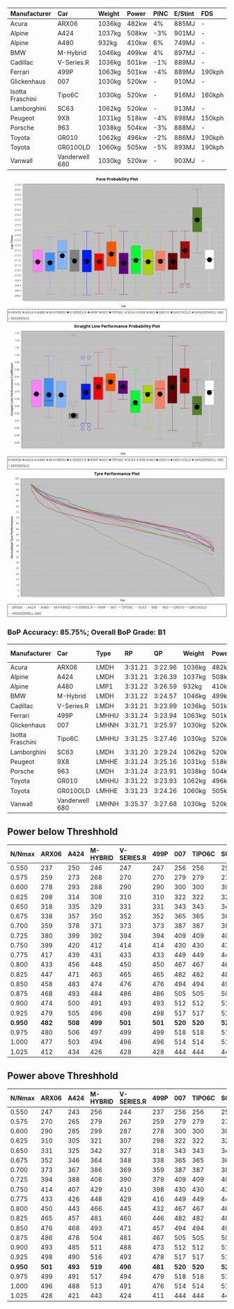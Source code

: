 | Manufacturer     | Car            | Weight | Power | PINC    | E/Stint | FDS     |
|:-|:-|:-|:-|:-|:-|:-|
| Acura            | ARX06          | 1036kg | 482kw | 4%      | 885MJ   |    -    |
| Alpine           | A424           | 1037kg | 508kw | -3%     | 901MJ   |    -    |
| Alpine           | A480           | 932kg  | 410kw | 6%      | 749MJ   |    -    |
| BMW              | M-Hybrid       | 1046kg | 499kw | 4%      | 897MJ   |    -    |
| Cadillac         | V-Series.R     | 1036kg | 501kw | -1%     | 889MJ   |    -    |
| Ferrari          | 499P           | 1063kg | 501kw | -4%     | 889MJ   | 190kph  |
| Glickenhaus      | 007            | 1030kg | 520kw |    -    | 910MJ   |    -    |
| Isotta Fraschini | Tipo6C         | 1030kg | 520kw |    -    | 916MJ   | 160kph  |
| Lamborghini      | SC63           | 1062kg | 520kw |    -    | 913MJ   |    -    |
| Peugeot          | 9X8            | 1031kg | 518kw | -4%     | 898MJ   | 150kph  |
| Porsche          | 963            | 1038kg | 504kw | -3%     | 888MJ   |    -    |
| Toyota           | GR010          | 1062kg | 496kw | -2%     | 886MJ   | 190kph  |
| Toyota           | GR010OLD       | 1060kg | 505kw | -5%     | 893MJ   | 190kph  |
| Vanwall          | Vanderwell 680 | 1030kg | 520kw |    -    | 903MJ   |    -    |

![PACECHART](./IMG/AUTO.png)
![STRAIGHTLINEPERFORMANCECHART](./IMG/AUTO_sp.png)
![TYREPERFORMANCECHART](./IMG/AUTO_tw.png)

### BoP Accuracy: 85.75%; Overall BoP Grade: B1
| Manufacturer     | Car            | Type  | RP      | QP      | Weight | Power¹ | Threshhold | PINC    | Power² | E/Stint | AVG Vmax  | FDS     | RDLC | L/Stint | BOP-Grade | Model Accuracy | Model Points | Match%  |
|:-|:-|:-|:-|:-|:-|:-|:-|:-|:-|:-|:-|:-|:-|:-|:-|:-|:-|:-|
| Acura            | ARX06          | LMDH  | 3:31.21 | 3:22.96 | 1036kg | 482kw  | 210.0kph   | 4%      | 501kw  |  885MJ  | 328.93kph |    -    | 1.02 | 12      | -B2       | 100.00%        | 995          | 83.91%  |
| Alpine           | A424           | LMDH  | 3:31.21 | 3:26.39 | 1037kg | 508kw  | 210.0kph   | -3%     | 493kw  |  901MJ  | 329.10kph |    -    | 1.02 | 12      | +C2       | 100.00%        | 642          | 72.79%  |
| Alpine           | A480           | LMP1  | 3:31.22 | 3:26.59 |  932kg | 410kw  | 210.0kph   | 6%      | 435kw  |  749MJ  | 328.22kph |    -    | 0.99 | 11      | ~A1       | 60.26%         | 849          | 100.00% |
| BMW              | M-Hybrid       | LMDH  | 3:31.22 | 3:24.57 | 1046kg | 499kw  | 210.0kph   | 4%      | 519kw  |  897MJ  | 325.96kph |    -    | 1.02 | 12      | -A2       | 100.00%        | 1714         | 90.42%  |
| Cadillac         | V-Series.R     | LMDH  | 3:31.21 | 3:23.99 | 1036kg | 501kw  | 210.0kph   | -1%     | 496kw  |  889MJ  | 329.04kph |    -    | 1.02 | 12      | -A2       | 98.95%         | 2271         | 94.07%  |
| Ferrari          | 499P           | LMHHU | 3:31.24 | 3:23.94 | 1063kg | 501kw  | 210.0kph   | -4%     | 481kw  |  889MJ  | 329.07kph | 190kph  | 1.03 | 12      | -A2       | 99.93%         | 2718         | 91.78%  |
| Glickenhaus      | 007            | LMHNH | 3:31.71 | 3:25.97 | 1030kg | 520kw  | 0.0kph     |    -    | 520kw  |  910MJ  | 334.16kph |    -    | 0.96 | 12      | ~A1       | 96.34%         | 1634         | 100.00% |
| Isotta Fraschini | Tipo6C         | LMHHU | 3:31.25 | 3:27.46 | 1030kg | 520kw  | 0.0kph     |    -    | 520kw  |  916MJ  | 332.96kph | 160kph  | 1.08 | 12      | +C1       | 92.36%         | 133          | 76.68%  |
| Lamborghini      | SC63           | LMDH  | 3:31.20 | 3:29.24 | 1062kg | 520kw  | 210.0kph   |    -    | 520kw  |  913MJ  | 327.95kph |    -    | 1.03 | 12      | ~A1       | 96.54%         | 418          | 95.04%  |
| Peugeot          | 9X8            | LMHHE | 3:31.24 | 3:25.16 | 1031kg | 518kw  | 210.0kph   | -4%     | 497kw  |  898MJ  | 329.04kph | 150kph  | 1.03 | 12      | ~A1       | 88.68%         | 2617         | 100.00% |
| Porsche          | 963            | LMDH  | 3:31.24 | 3:23.91 | 1038kg | 504kw  | 210.0kph   | -3%     | 489kw  |  888MJ  | 328.89kph |    -    | 1.02 | 12      | -A2       | 99.98%         | 6168         | 93.33%  |
| Toyota           | GR010          | LMHHU | 3:31.22 | 3:23.93 | 1062kg | 496kw  | 210.0kph   | -2%     | 486kw  |  886MJ  | 329.16kph | 190kph  | 1.02 | 12      | -A2       | 98.53%         | 3557         | 94.50%  |
| Toyota           | GR010OLD       | LMHHE | 3:31.23 | 3:24.26 | 1060kg | 505kw  | 210.0kph   | -5%     | 480kw  |  893MJ  | 330.90kph | 190kph  | 1.02 | 12      | ~A1       | 92.01%         | 1427         | 98.03%  |
| Vanwall          | Vanderwell 680 | LMHNH | 3:35.37 | 3:27.68 | 1030kg | 520kw  | 0.0kph     |    -    | 520kw  |  903MJ  | 327.31kph |    -    | 1.01 | 12      | +Ω1       | 94.62%         | 633          | 9.95%   |

## Power below Threshhold
| N/Nmax    | ARX06   | A424    | M-HYBRID | V-SERIES.R | 499P    | 007     | TIPO6C  | SC63    | 9X8     | 963     | GR010   | GR010OLD | VANDERWELL 680 | ​     | RPM      | A480    |
|:-|:-|:-|:-|:-|:-|:-|:-|:-|:-|:-|:-|:-|:-|:-|:-|:-|
|  0.550    |  237    |  250    |  246     |  247       |  247    |  256    |  256    |  256    |  255    |  248    |  244    |  249     |  256           |  ​    |   --     |   -     |
|  0.575    |  259    |  273    |  268     |  270       |  270    |  279    |  279    |  279    |  278    |  271    |  267    |  272     |  279           |  ​    |   --     |   -     |
|  0.600    |  278    |  293    |  288     |  290       |  290    |  300    |  300    |  300    |  299    |  291    |  287    |  292     |  300           |  ​    |   --     |   -     |
|  0.625    |  298    |  314    |  308     |  310       |  310    |  322    |  322    |  322    |  321    |  312    |  307    |  312     |  322           |  ​    |   --     |   -     |
|  0.650    |  318    |  335    |  329     |  331       |  331    |  343    |  343    |  343    |  342    |  333    |  327    |  333     |  343           |  ​    |   --     |   -     |
|  0.675    |  338    |  357    |  350     |  352       |  352    |  365    |  365    |  365    |  364    |  354    |  348    |  355     |  365           |  ​    |   --     |   -     |
|  0.700    |  359    |  378    |  371     |  373       |  373    |  387    |  387    |  387    |  386    |  375    |  369    |  376     |  387           |  ​    |   --     |   -     |
|  0.725    |  380    |  399    |  392     |  394       |  394    |  409    |  409    |  409    |  407    |  396    |  390    |  397     |  409           |  ​    |   --     |   -     |
|  0.750    |  399    |  420    |  412     |  414       |  414    |  430    |  430    |  430    |  428    |  416    |  410    |  417     |  430           |  ​    |   --     |   -     |
|  0.775    |  417    |  439    |  431     |  433       |  433    |  449    |  449    |  449    |  447    |  435    |  429    |  436     |  449           |  ​    |  5000    |  244    |
|  0.800    |  433    |  456    |  448     |  450       |  450    |  467    |  467    |  467    |  465    |  453    |  445    |  454     |  467           |  ​    |  5500    |  288    |
|  0.825    |  447    |  471    |  463     |  465       |  465    |  482    |  482    |  482    |  480    |  468    |  460    |  469     |  482           |  ​    |  6000    |  321    |
|  0.850    |  458    |  483    |  474     |  476       |  476    |  494    |  494    |  494    |  492    |  479    |  471    |  480     |  494           |  ​    |  6500    |  363    |
|  0.875    |  468    |  493    |  484     |  486       |  486    |  505    |  505    |  505    |  503    |  489    |  481    |  490     |  505           |  ​    |  7000    |  406    |
|  0.900    |  474    |  500    |  491     |  493       |  493    |  512    |  512    |  512    |  510    |  496    |  488    |  497     |  512           |  ​    |  7500    |  416    |
|  0.925    |  479    |  505    |  496     |  498       |  498    |  517    |  517    |  517    |  515    |  501    |  493    |  502     |  517           |  ​    |  8000    |  412    |
| **0.950** | **482** | **508** | **499**  | **501**    | **501** | **520** | **520** | **520** | **518** | **504** | **496** | **505**  | **520**        | **​** | **8500** | **415** |
|  0.975    |  480    |  506    |  497     |  499       |  499    |  518    |  518    |  518    |  516    |  502    |  494    |  503     |  518           |  ​    |  9000    |  208    |
|  1.000    |  477    |  503    |  494     |  496       |  496    |  514    |  514    |  514    |  512    |  499    |  491    |  500     |  514           |  ​    |   --     |   -     |
|  1.025    |  412    |  434    |  426     |  428       |  428    |  444    |  444    |  444    |  442    |  430    |  424    |  431     |  444           |  ​    |   --     |   -     |

## Power above Threshhold
| N/Nmax    | ARX06   | A424    | M-HYBRID | V-SERIES.R | 499P    | 007     | TIPO6C  | SC63    | 9X8     | 963     | GR010   | GR010OLD | VANDERWELL 680 | ​     | RPM      | A480    |
|:-|:-|:-|:-|:-|:-|:-|:-|:-|:-|:-|:-|:-|:-|:-|:-|:-|
|  0.550    |  247    |  243    |  256     |  244       |  237    |  256    |  256    |  256    |  245    |  241    |  239    |  236     |  256           |  ​    |   --     |   -     |
|  0.575    |  270    |  265    |  279     |  267       |  259    |  279    |  279    |  279    |  267    |  263    |  261    |  258     |  279           |  ​    |   --     |   -     |
|  0.600    |  290    |  285    |  299     |  287       |  278    |  300    |  300    |  300    |  287    |  282    |  281    |  277     |  300           |  ​    |   --     |   -     |
|  0.625    |  310    |  305    |  321     |  307       |  298    |  322    |  322    |  322    |  307    |  302    |  301    |  297     |  322           |  ​    |   --     |   -     |
|  0.650    |  331    |  325    |  342     |  327       |  318    |  343    |  343    |  343    |  328    |  323    |  321    |  317     |  343           |  ​    |   --     |   -     |
|  0.675    |  352    |  346    |  364     |  348       |  338    |  365    |  365    |  365    |  349    |  343    |  341    |  337     |  365           |  ​    |   --     |   -     |
|  0.700    |  373    |  367    |  386     |  369       |  359    |  387    |  387    |  387    |  370    |  364    |  362    |  358     |  387           |  ​    |   --     |   -     |
|  0.725    |  394    |  388    |  408     |  390       |  379    |  409    |  409    |  409    |  391    |  385    |  383    |  378     |  409           |  ​    |   --     |   -     |
|  0.750    |  414    |  407    |  429     |  410       |  398    |  430    |  430    |  430    |  411    |  404    |  402    |  397     |  430           |  ​    |   --     |   -     |
|  0.775    |  433    |  426    |  448     |  429       |  416    |  449    |  449    |  449    |  429    |  423    |  420    |  415     |  449           |  ​    |  5000    |  244    |
|  0.800    |  450    |  443    |  466     |  445       |  432    |  467    |  467    |  467    |  446    |  439    |  436    |  431     |  467           |  ​    |  5500    |  288    |
|  0.825    |  465    |  457    |  481     |  460       |  446    |  482    |  482    |  482    |  461    |  454    |  451    |  445     |  482           |  ​    |  6000    |  321    |
|  0.850    |  476    |  468    |  493     |  471       |  457    |  494    |  494    |  494    |  472    |  465    |  462    |  456     |  494           |  ​    |  6500    |  363    |
|  0.875    |  486    |  478    |  504     |  481       |  467    |  505    |  505    |  505    |  482    |  475    |  472    |  466     |  505           |  ​    |  7000    |  406    |
|  0.900    |  493    |  485    |  511     |  488       |  473    |  512    |  512    |  512    |  489    |  481    |  478    |  472     |  512           |  ​    |  7500    |  416    |
|  0.925    |  498    |  490    |  516     |  493       |  478    |  517    |  517    |  517    |  494    |  486    |  483    |  477     |  517           |  ​    |  8000    |  412    |
| **0.950** | **501** | **493** | **519**  | **496**    | **481** | **520** | **520** | **520** | **497** | **489** | **486** | **480**  | **520**        | **​** | **8500** | **415** |
|  0.975    |  499    |  491    |  517     |  494       |  479    |  518    |  518    |  518    |  495    |  487    |  484    |  478     |  518           |  ​    |  9000    |  208    |
|  1.000    |  496    |  488    |  513     |  491       |  476    |  514    |  514    |  514    |  492    |  484    |  481    |  475     |  514           |  ​    |   --     |   -     |
|  1.025    |  428    |  421    |  443     |  424       |  411    |  444    |  444    |  444    |  424    |  418    |  415    |  410     |  444           |  ​    |   --     |   -     |

